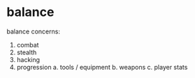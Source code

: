 # balance

balance concerns:

1. combat
2. stealth
3. hacking
4. progression
    a. tools / equipment
    b. weapons
    c. player stats
